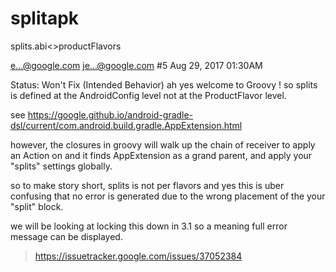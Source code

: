 # splitapk

splits.abi<>productFlavors

e...@google.com  <je...@google.com>  #5 Aug 29, 2017 01:30AM 

Status: Won't Fix (Intended Behavior)
ah yes welcome to Groovy ! so splits is defined at the AndroidConfig level not at the ProductFlavor level.

see https://google.github.io/android-gradle-dsl/current/com.android.build.gradle.AppExtension.html

however, the closures in groovy will walk up the chain of receiver to apply an Action on and it finds AppExtension as a grand parent, and apply your "splits" settings globally.

so to make story short, splits is not per flavors and yes this is uber confusing that no error is generated due to the wrong placement of the your "split" block. 
 
we will be looking at locking this down in 3.1 so a meaning full error message can be displayed.

> https://issuetracker.google.com/issues/37052384